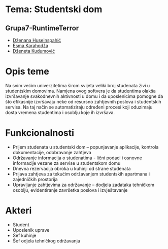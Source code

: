 # Tema: Studentski dom
## Grupa7-RuntimeTerror

* [Dženana Huseinspahić](https://github.com/dzhuseinspahic)
* [Esma Karahodža](https://github.com/ekarahodza1)
* [Dženeta Kudumović](https://github.com/dkudumovic1)

# Opis teme
Na svim većim univerzitetima širom svijeta veliki broj studenata živi u studentskim domovima. Namjena ovog softvera je da studentima olakša izvršavanje svakodnevnih aktivnosti u domu i da uposlenicima pomogne da što efikasnije izvršavaju neke od resursno zahtjevnih poslova i studentskih servisa. Na taj način se automatiziraju određeni procesi koji oduzimaju dosta vremena studentima i osoblju koje ih izvršava.

# Funkcionalnosti
*	Prijem studenata u studentski dom – popunjavanje aplikacije, kontrola dokumentacije, odobravanje zahtjeva
*	Održavanje informacija o studenatima - lični podaci i osnovne informacije vezane za servise u studentskom domu
*	Dnevna rezervacija obroka u kuhinji od strane studenata
*	Prijava zahtjeva za tekućim održavanjem studentskih apartmana i zajedničkih prostorija
*	Upravljanje zahtjevima za održavanje – dodjela zadataka tehničkom osoblju, evidentiranje završetka poslova i izvještavanje 


# Akteri
* Student
* Uposlenik uprave
* Šef kuhinje
* Šef odjela tehničkog održavanja
